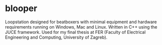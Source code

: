 # blooper
Loopstation designed for beatboxers with minimal equipment and hardware requirements running on Windows, Mac and Linux. Written in C++ using the JUCE framework. Used for my final thesis at FER (Faculty of Electrical Engineering and Computing, University of Zagreb).

